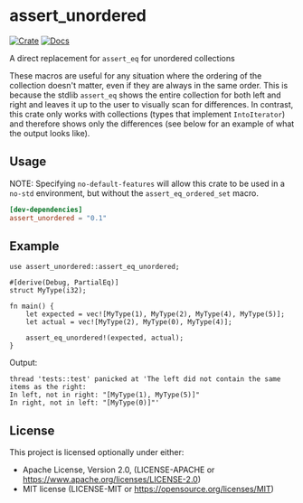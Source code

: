# assert_unordered

[![Crate](https://img.shields.io/crates/v/assert_unordered)](https://crates.io/crates/assert_unordered)
[![Docs](https://docs.rs/assert_unordered/badge.svg)](https://docs.rs/assert_unordered)

A direct replacement for `assert_eq` for unordered collections

These macros are useful for any situation where the ordering of the collection doesn't matter, even
if they are always in the same order. This is because the stdlib `assert_eq` shows the entire
collection for both left and right and leaves it up to the user to visually scan for differences.
In contrast, this crate only works with collections (types that implement `IntoIterator`) and
therefore shows only the differences (see below for an example of what the output looks like).

## Usage

NOTE: Specifying `no-default-features` will allow this crate to be used in a
`no-std` environment, but without the `assert_eq_ordered_set` macro.

```toml
[dev-dependencies]
assert_unordered = "0.1"
```

## Example
```rust, should_panic
use assert_unordered::assert_eq_unordered;

#[derive(Debug, PartialEq)]
struct MyType(i32);

fn main() {
    let expected = vec![MyType(1), MyType(2), MyType(4), MyType(5)];
    let actual = vec![MyType(2), MyType(0), MyType(4)];

    assert_eq_unordered!(expected, actual);
}
```

Output:
```text
thread 'tests::test' panicked at 'The left did not contain the same items as the right:
In left, not in right: "[MyType(1), MyType(5)]"
In right, not in left: "[MyType(0)]"'
```

## License

This project is licensed optionally under either:

* Apache License, Version 2.0, (LICENSE-APACHE
  or https://www.apache.org/licenses/LICENSE-2.0)
* MIT license (LICENSE-MIT or https://opensource.org/licenses/MIT)
